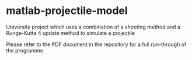 # matlab-projectile-model
University project which uses a combination of a shooting method and a Runge-Kutta 4 update method to simulate a projectile


Please refer to the PDF document in the repository for a full run-through of the programme.

